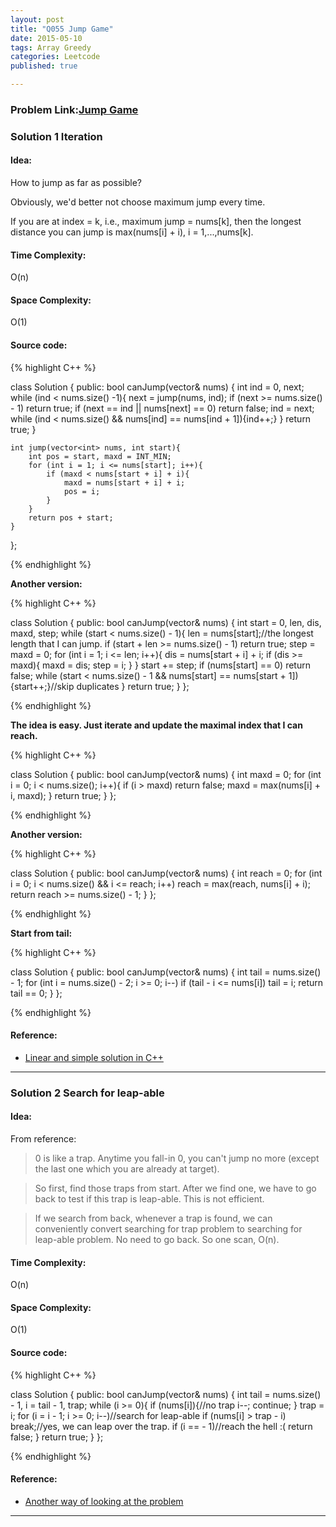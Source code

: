 ```yaml
---
layout: post
title: "Q055 Jump Game"
date: 2015-05-10
tags: Array Greedy
categories: Leetcode
published: true

---
```

### Problem Link:[Jump Game](https://leetcode.com/problems/jump-game/) 

### Solution 1 Iteration 

#### Idea:

How to jump as far as possible?    

Obviously, we'd better not choose maximum jump every time. 

If you are at index = k, i.e., maximum jump = nums[k], then the longest distance you can jump is max(nums[i] + i), i = 1,...,nums[k].


#### Time Complexity:

O(n)

#### Space Complexity:

O(1)

#### Source code:

{% highlight C++ %}

class Solution {
public:
    bool canJump(vector<int>& nums) {
        int ind = 0, next;
        while (ind < nums.size() -1){
            next = jump(nums, ind);
            if (next >= nums.size() - 1) return true;
            if (next == ind || nums[next] == 0) return false;
            ind = next;
            while (ind < nums.size() && nums[ind] == nums[ind + 1]){ind++;}
        }
        return true;
    }
    
    int jump(vector<int> nums, int start){
        int pos = start, maxd = INT_MIN;
        for (int i = 1; i <= nums[start]; i++){
            if (maxd < nums[start + i] + i){
                maxd = nums[start + i] + i;
                pos = i;
            }
        }
        return pos + start;
    }
};

{% endhighlight %}

**Another version:** 

{% highlight C++ %}

class Solution {
public:
    bool canJump(vector<int>& nums) {
        int start = 0, len, dis, maxd, step;
        while (start < nums.size() - 1){
            len = nums[start];//the longest length that I can jump.
            if (start + len >= nums.size() - 1) return true;
            step = maxd = 0;
            for (int i = 1; i <= len; i++){
                dis = nums[start + i] + i;
                if (dis >= maxd){
                    maxd = dis;
                    step = i;
                }
            }
            start += step;
            if (nums[start] == 0) return false;
            while (start < nums.size() - 1 && nums[start] == nums[start + 1]){start++;}//skip duplicates
        }
        return true;
    }
};

{% endhighlight %}

**The idea is easy. Just iterate and update the maximal index that I can reach.**

{% highlight C++ %}

class Solution {
public:
    bool canJump(vector<int>& nums) {
        int maxd = 0;
        for (int i = 0; i < nums.size(); i++){
            if (i > maxd) return false;
            maxd = max(nums[i] + i, maxd);
        }
        return true;
    }
};

{% endhighlight %}


**Another version:**

{% highlight C++ %}

class Solution {
public:
    bool canJump(vector<int>& nums) {
        int reach = 0;
        for (int i = 0; i < nums.size() && i <= reach; i++)
            reach = max(reach, nums[i] + i);
        return reach >= nums.size() - 1;
    }
};

{% endhighlight %}


**Start from tail:**

{% highlight C++ %}

class Solution {
public:
    bool canJump(vector<int>& nums) {
        int tail = nums.size() - 1;
        for (int i = nums.size() - 2; i >= 0; i--)
            if (tail - i <= nums[i])
                tail = i;
        return tail == 0;
    }
};

{% endhighlight %}


#### Reference:

* [Linear and simple solution in C++](https://leetcode.com/discuss/15567/linear-and-simple-solution-in-c)

---

### Solution 2 Search for leap-able

#### Idea:
From reference:

>0 is like a trap. Anytime you fall-in 0, you can't jump no more (except the last one which you are already at target).

>So first, find those traps from start. After we find one, we have to go back to test if this trap is leap-able. This is not efficient.

>If we search from back, whenever a trap is found, we can conveniently convert searching for trap problem to searching for leap-able problem. No need to go back. So one scan, O(n).


#### Time Complexity:

O(n)

#### Space Complexity:

O(1)

#### Source code:
{% highlight C++ %}

class Solution {
public:
    bool canJump(vector<int>& nums) {
        int tail = nums.size() - 1, i = tail - 1, trap;
        while (i >= 0){
            if (nums[i]){//no trap
                i--;
                continue;
            }
            trap = i;
            for (i = i - 1; i >= 0; i--)//search for leap-able
                if (nums[i] > trap - i)
                    break;//yes, we can leap over the trap.
            if (i == - 1)//reach the hell :(
                return false;
        }
        return true;
    }
};

{% endhighlight %}
#### Reference:

* [Another way of looking at the problem](https://leetcode.com/discuss/10172/another-way-of-looking-at-the-problem)



---


